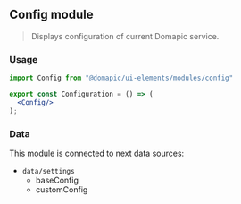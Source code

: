 ## Config module

> Displays configuration of current Domapic service.

### Usage

```jsx
import Config from "@domapic/ui-elements/modules/config"

export const Configuration = () => (
  <Config/>
);
```

### Data

This module is connected to next data sources:

* `data/settings`
	* baseConfig
	* customConfig
